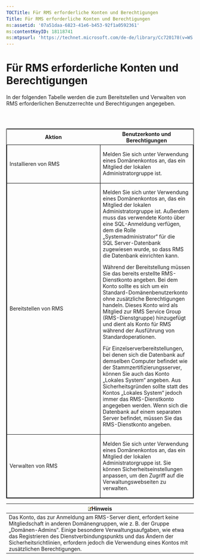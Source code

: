 ```yaml
---
TOCTitle: Für RMS erforderliche Konten und Berechtigungen
Title: Für RMS erforderliche Konten und Berechtigungen
ms:assetid: '07a51daa-6823-41e6-b453-92f1a0592361'
ms:contentKeyID: 18118741
ms:mtpsurl: 'https://technet.microsoft.com/de-de/library/Cc720178(v=WS.10)'
---
```


Für RMS erforderliche Konten und Berechtigungen
===============================================

In der folgenden Tabelle werden die zum Bereitstellen und Verwalten von RMS erforderlichen Benutzerrechte und Berechtigungen angegeben.

###  

<p> </p>
<table style="border:1px solid black;">
<colgroup>
<col width="50%" />
<col width="50%" />
</colgroup>
<thead>
<tr class="header">
<th>Aktion</th>
<th>Benutzerkonto und Berechtigungen</th>
</tr>
</thead>
<tbody>
<tr class="odd">
<td style="border:1px solid black;"><p>Installieren von RMS</p></td>
<td style="border:1px solid black;"><p>Melden Sie sich unter Verwendung eines Domänenkontos an, das ein Mitglied der lokalen Administratorgruppe ist.</p></td>
</tr>
<tr class="even">
<td style="border:1px solid black;"><p>Bereitstellen von RMS</p></td>
<td style="border:1px solid black;"><p>Melden Sie sich unter Verwendung eines Domänenkontos an, das ein Mitglied der lokalen Administratorgruppe ist. Außerdem muss das verwendete Konto über eine SQL-Anmeldung verfügen, dem die Rolle „Systemadministrator“ für die SQL Server-Datenbank zugewiesen wurde, so dass RMS die Datenbank einrichten kann.</p>
<p>Während der Bereitstellung müssen Sie das bereits erstellte RMS-Dienstkonto angeben. Bei dem Konto sollte es sich um ein Standard-Domänenbenutzerkonto ohne zusätzliche Berechtigungen handeln. Dieses Konto wird als Mitglied zur RMS Service Group (RMS-Dienstgruppe) hinzugefügt und dient als Konto für RMS während der Ausführung von Standardoperationen.</p>
<p>Für Einzelserverbereitstellungen, bei denen sich die Datenbank auf demselben Computer befindet wie der Stammzertifizierungsserver, können Sie auch das Konto „Lokales System“ angeben. Aus Sicherheitsgründen sollte statt des Kontos „Lokales System“ jedoch immer das RMS-Dienstkonto angegeben werden. Wenn sich die Datenbank auf einem separaten Server befindet, müssen Sie das RMS-Dienstkonto angeben.</p></td>
</tr>
<tr class="odd">
<td style="border:1px solid black;"><p>Verwalten von RMS</p></td>
<td style="border:1px solid black;"><p>Melden Sie sich unter Verwendung eines Domänenkontos an, das ein Mitglied der lokalen Administratorgruppe ist. Sie können Sicherheitseinstellungen anpassen, um den Zugriff auf die Verwaltungswebseiten zu verwalten.</p></td>
</tr>
</tbody>
</table>
  
| ![](images/Cc720178.note(WS.10).gif)Hinweis                                                                                                                                                                                                                                                                                                |  
|-------------------------------------------------------------------------------------------------------------------------------------------------------------------------------------------------------------------------------------------------------------------------------------------------------------------------------------------------------------------------|  
| Das Konto, das zur Anmeldung am RMS-Server dient, erfordert keine Mitgliedschaft in anderen Domänengruppen, wie z. B. der Gruppe „Domänen-Admins“. Einige besondere Verwaltungsaufgaben, wie etwa das Registrieren des Dienstverbindungspunkts und das Ändern der Sicherheitsrichtlinien, erfordern jedoch die Verwendung eines Kontos mit zusätzlichen Berechtigungen. |
